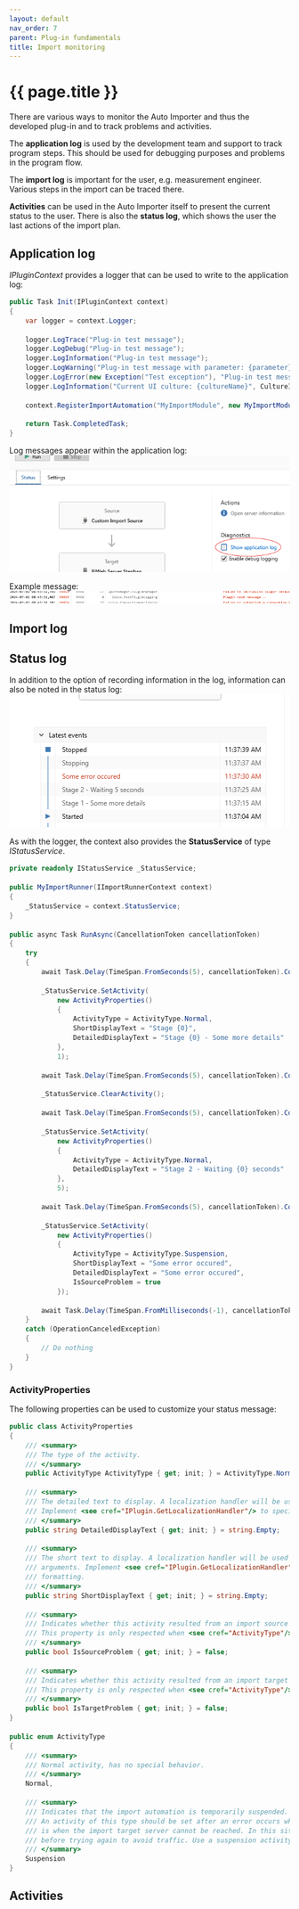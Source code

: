```yaml
---
layout: default
nav_order: 7
parent: Plug-in fundamentals
title: Import monitoring
---
```


# {{ page.title }}

<!---
Ziele:
- aufzeigen, wie Monitoring der Ausführung des Plug-ins möglich ist

Inhalt:
- Logging
- Status
- Events
--->

There are various ways to monitor the Auto Importer and thus the developed plug-in and to track problems and activities.

The **application log** is used by the development team and support to track program steps. This should be used for debugging purposes and problems in the program flow.

The **import log** is important for the user, e.g. measurement engineer. Various steps in the import can be traced there.

**Activities** can be used in the Auto Importer itself to present the current status to the user. There is also the **status log**, which shows the user the last actions of the import plan.

## Application log
*IPluginContext* provides a logger that can be used to write to the application log:

```c#
public Task Init(IPluginContext context)
{
    var logger = context.Logger;

    logger.LogTrace("Plug-in test message");
    logger.LogDebug("Plug-in test message");
    logger.LogInformation("Plug-in test message");
    logger.LogWarning("Plug-in test message with parameter: {parameter}", 5);
    logger.LogError(new Exception("Test exception"), "Plug-in test message");
    logger.LogInformation("Current UI culture: {cultureName}", CultureInfo.CurrentUICulture.Name);

    context.RegisterImportAutomation("MyImportModule", new MyImportModule());

    return Task.CompletedTask;
}
```

Log messages appear within the application log:\
![Show application log](../../assets/images/plugin_fundamentals/7_applog.png "Show application log")

Example message:\
![Log content](../../assets/images/plugin_fundamentals/7_logcontent.png "Log content")

<!-- TODO Dateipfad zum Log bereitstellen -->

## Import log


## Status log
In addition to the option of recording information in the log, information can also be noted in the status log:\
![Activity log](../../assets/images/plugin_fundamentals/7_activitylog.png "Activity log")

As with the logger, the context also provides the **StatusService** of type *IStatusService*.
```c#
private readonly IStatusService _StatusService;

public MyImportRunner(IImportRunnerContext context)
{
    _StatusService = context.StatusService;
}

public async Task RunAsync(CancellationToken cancellationToken)
{
    try
    {
        await Task.Delay(TimeSpan.FromSeconds(5), cancellationToken).ConfigureAwait(false);

        _StatusService.SetActivity(
            new ActivityProperties()
            {
                ActivityType = ActivityType.Normal,
                ShortDisplayText = "Stage {0}",
                DetailedDisplayText = "Stage {0} - Some more details"
            },
            1);

        await Task.Delay(TimeSpan.FromSeconds(5), cancellationToken).ConfigureAwait(false);

        _StatusService.ClearActivity();

        await Task.Delay(TimeSpan.FromSeconds(5), cancellationToken).ConfigureAwait(false);

        _StatusService.SetActivity(
            new ActivityProperties()
            {
                ActivityType = ActivityType.Normal,
                DetailedDisplayText = "Stage 2 - Waiting {0} seconds"
            },
            5);

        await Task.Delay(TimeSpan.FromSeconds(5), cancellationToken).ConfigureAwait(false);
        
        _StatusService.SetActivity(
            new ActivityProperties()
            {
                ActivityType = ActivityType.Suspension,
                ShortDisplayText = "Some error occured",
                DetailedDisplayText = "Some error occured",
                IsSourceProblem = true
            });

        await Task.Delay(TimeSpan.FromMilliseconds(-1), cancellationToken).ConfigureAwait(false);
    }
    catch (OperationCanceledException)
    {
        // Do nothing
    }
}
```

### ActivityProperties
The following properties can be used to customize your status message:
```c#
public class ActivityProperties
{
	/// <summary>
	/// The type of the activity.
	/// </summary>
	public ActivityType ActivityType { get; init; } = ActivityType.Normal;

	/// <summary>
	/// The detailed text to display. A localization handler will be used to localize this text.
	/// Implement <see cref="IPlugin.GetLocalizationHandler"/> to specify your own localization and formatting.
	/// </summary>
	public string DetailedDisplayText { get; init; } = string.Empty;

	/// <summary>
	/// The short text to display. A localization handler will be used to localize this text with the given
	/// arguments. Implement <see cref="IPlugin.GetLocalizationHandler"/> to specify your own localization and
	/// formatting.
	/// </summary>
	public string ShortDisplayText { get; init; } = string.Empty;

	/// <summary>
	/// Indicates whether this activity resulted from an import source error such as a missing import source.
	/// This property is only respected when <see cref="ActivityType"/> is <see cref="Activity.ActivityType.Suspension"/>.
	/// </summary>
	public bool IsSourceProblem { get; init; } = false;

	/// <summary>
	/// Indicates whether this activity resulted from an import target error such as an unreachable target server.
	/// This property is only respected when <see cref="ActivityType"/> is <see cref="Activity.ActivityType.Suspension"/>.
	/// </summary>
	public bool IsTargetProblem { get; init; } = false;
}

public enum ActivityType
{
	/// <summary>
	/// Normal activity, has no special behavior.
	/// </summary>
	Normal,

	/// <summary>
	/// Indicates that the import automation is temporarily suspended. This means that no imports are currently being carried out.
	/// An activity of this type should be set after an error occurs when time is required to recover from this error. A typical example
	/// is when the import target server cannot be reached. In this situation, it is recommended to wait for a short period of time
	/// before trying again to avoid traffic. Use a suspension activity during this wait time.
	/// </summary>
	Suspension
}
```

## Activities


